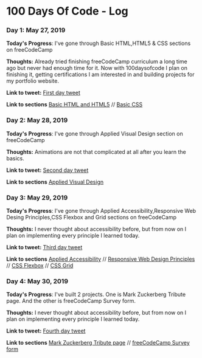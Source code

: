 # 100 Days Of Code - Log

### Day 1: May 27, 2019

**Today's Progress**: I've gone through Basic HTML,HTML5 & CSS sections on freeCodeCamp

**Thoughts:** Already tried finishing freeCodeCamp curriculum a long time ago but never had enough time for it. Now with 100daysofcode I plan on finishing it, getting certifications I am interested in and building projects for my portfolio website.

**Link to tweet:** [First day tweet](https://twitter.com/csstefan/status/1133129353934659585)

**Link to sections** 
[Basic HTML and HTML5](https://learn.freecodecamp.org/responsive-web-design/basic-html-and-html5) // 
[Basic CSS](https://learn.freecodecamp.org/responsive-web-design/basic-css)


### Day 2: May 28, 2019

**Today's Progress**: I've gone through Applied Visual Design section on freeCodeCamp

**Thoughts:** Animations are not that complicated at all after you learn the basics.

**Link to tweet:** [Second day tweet](https://twitter.com/csstefan/status/1133489092572921856)

**Link to sections** [Applied Visual Design](https://learn.freecodecamp.org/responsive-web-design/applied-visual-design)


### Day 3: May 29, 2019

**Today's Progress**: I've gone through Applied Accessibility,Responsive Web Desing Principles,CSS Flexbox and Grid sections on freeCodeCamp

**Thoughts:** I never thought about accessibility before, but from now on I plan on implementing every principle I learned today.

**Link to tweet:** [Third day tweet](https://twitter.com/csstefan/status/1133850306612224005)

**Link to sections** 
[Applied Accessibility](https://learn.freecodecamp.org/responsive-web-design/applied-accessibility) // 
[Responsive Web Design Principles](https://learn.freecodecamp.org/responsive-web-design/responsive-web-design-principles) // 
[CSS Flexbox](https://learn.freecodecamp.org/responsive-web-design/css-flexbox) // 
[CSS Grid](https://learn.freecodecamp.org/responsive-web-design/css-grid)


### Day 4: May 30, 2019

**Today's Progress**: I've built 2 projects. One is Mark Zuckerberg Tribute page. And the other is freeCodeCamp Survey form.

**Thoughts:** I never thought about accessibility before, but from now on I plan on implementing every principle I learned today.

**Link to tweet:** [Fourth day tweet](https://twitter.com/csstefan/status/1134212810232274944)

**Link to sections** 
[Mark Zuckerberg Tribute page](https://ciricstefan.github.io/fcc-tribute-page/) // 
[freeCodeCamp Survey form](https://ciricstefan.github.io/fcc-survey-form/)

